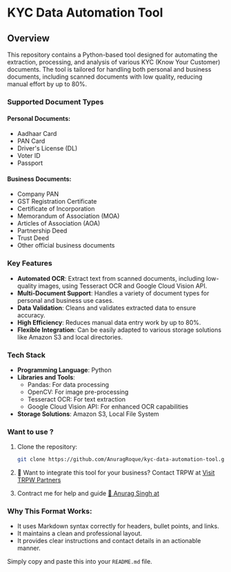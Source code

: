 # KYC Data Automation Tool

## Overview
This repository contains a Python-based tool designed for automating the extraction, processing, and analysis of various KYC (Know Your Customer) documents. The tool is tailored for handling both personal and business documents, including scanned documents with low quality, reducing manual effort by up to 80%.

### Supported Document Types
#### Personal Documents:
- Aadhaar Card
- PAN Card
- Driver's License (DL)
- Voter ID
- Passport

#### Business Documents:
- Company PAN
- GST Registration Certificate
- Certificate of Incorporation
- Memorandum of Association (MOA)
- Articles of Association (AOA)
- Partnership Deed
- Trust Deed
- Other official business documents

### Key Features
- **Automated OCR**: Extract text from scanned documents, including low-quality images, using Tesseract OCR and Google Cloud Vision API.
- **Multi-Document Support**: Handles a variety of document types for personal and business use cases.
- **Data Validation**: Cleans and validates extracted data to ensure accuracy.
- **High Efficiency**: Reduces manual data entry work by up to 80%.
- **Flexible Integration**: Can be easily adapted to various storage solutions like Amazon S3 and local directories.

### Tech Stack
- **Programming Language**: Python
- **Libraries and Tools**:
  - Pandas: For data processing
  - OpenCV: For image pre-processing
  - Tesseract OCR: For text extraction
  - Google Cloud Vision API: For enhanced OCR capabilities
- **Storage Solutions**: Amazon S3, Local File System

### Want to use ?
1. Clone the repository:
   ```bash
   git clone https://github.com/AnuragRoque/kyc-data-automation-tool.git

2. 📧 Want to integrate this tool for your business? Contact TRPW at
    [Visit TRPW Partners](https://trpwpartners.com/)

3. Contract me for help and guide
   [📧 Anurag Singh at](anuragsingh2445@gmail.com)



### Why This Format Works:
- It uses Markdown syntax correctly for headers, bullet points, and links.
- It maintains a clean and professional layout.
- It provides clear instructions and contact details in an actionable manner.

Simply copy and paste this into your `README.md` file.


